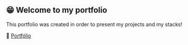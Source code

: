 ## 😁 Welcome to my portfolio

This portfolio was created in order to present my projects and my stacks!

🔗 [Portfólio](https://juniorsousa.dev.br)

